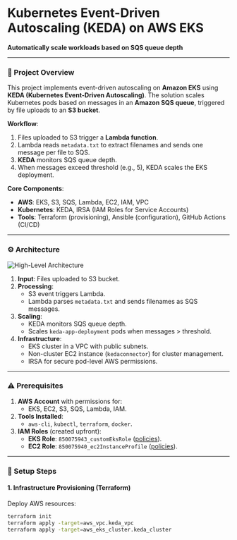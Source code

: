 # Kubernetes Event-Driven Autoscaling (KEDA) on AWS EKS  
**Automatically scale workloads based on SQS queue depth**  

---

### 📖 Project Overview  
This project implements event-driven autoscaling on **Amazon EKS** using **KEDA (Kubernetes Event-Driven Autoscaling)**. The solution scales Kubernetes pods based on messages in an **Amazon SQS queue**, triggered by file uploads to an **S3 bucket**.  

**Workflow**:  
1. Files uploaded to S3 trigger a **Lambda function**.  
2. Lambda reads `metadata.txt` to extract filenames and sends one message per file to SQS.  
3. **KEDA** monitors SQS queue depth.  
4. When messages exceed threshold (e.g., 5), KEDA scales the EKS deployment.  

**Core Components**:  
- **AWS**: EKS, S3, SQS, Lambda, EC2, IAM, VPC  
- **Kubernetes**: KEDA, IRSA (IAM Roles for Service Accounts)  
- **Tools**: Terraform (provisioning), Ansible (configuration), GitHub Actions (CI/CD)  

---

### ⚙️ Architecture  
![High-Level Architecture](https://via.placeholder.com/800x400?text=S3+%E2%86%92+Lambda+%E2%86%92+SQS+%E2%86%92+KEDA+%E2%86%92+EKS+Pods)  
1. **Input**: Files uploaded to S3 bucket.  
2. **Processing**:  
   - S3 event triggers Lambda.  
   - Lambda parses `metadata.txt` and sends filenames as SQS messages.  
3. **Scaling**:  
   - KEDA monitors SQS queue depth.  
   - Scales `keda-app-deployment` pods when messages > threshold.  
4. **Infrastructure**:  
   - EKS cluster in a VPC with public subnets.  
   - Non-cluster EC2 instance (`kedaconnector`) for cluster management.  
   - IRSA for secure pod-level AWS permissions.  

---

### ⚠️ Prerequisites  
1. **AWS Account** with permissions for:  
   - EKS, EC2, S3, SQS, Lambda, IAM.  
2. **Tools Installed**:  
   - `aws-cli`, `kubectl`, `terraform`, `docker`.  
3. **IAM Roles** (created upfront):  
   - **EKS Role**: `850075943_customEksRole` ([policies](#-iam-roles-and-policies)).  
   - **EC2 Role**: `850075940_ec2InstanceProfile` ([policies](#-iam-roles-and-policies)).  

---

### 🚀 Setup Steps  

#### 1. Infrastructure Provisioning (Terraform)  
Deploy AWS resources:  
```bash 
terraform init 
terraform apply -target=aws_vpc.keda_vpc 
terraform apply -target=aws_eks_cluster.keda_cluster 
